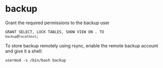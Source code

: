 # backup

Grant the required permissions to the backup user

<code>GRANT SELECT, LOCK TABLES, SHOW VIEW ON *.* TO `backup`@`localhost`;</code>

To store backup remotely using rsync, enable the remote backup account and give it a shell:

<code>usermod -s /bin/bash backup</code>
